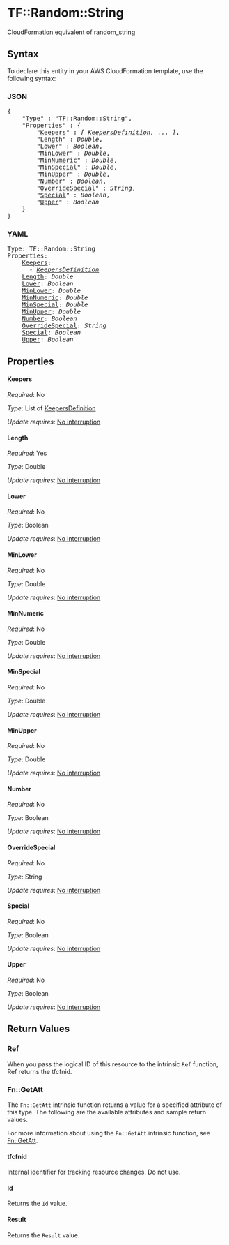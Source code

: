 # TF::Random::String

CloudFormation equivalent of random_string

## Syntax

To declare this entity in your AWS CloudFormation template, use the following syntax:

### JSON

<pre>
{
    "Type" : "TF::Random::String",
    "Properties" : {
        "<a href="#keepers" title="Keepers">Keepers</a>" : <i>[ <a href="keepersdefinition.md">KeepersDefinition</a>, ... ]</i>,
        "<a href="#length" title="Length">Length</a>" : <i>Double</i>,
        "<a href="#lower" title="Lower">Lower</a>" : <i>Boolean</i>,
        "<a href="#minlower" title="MinLower">MinLower</a>" : <i>Double</i>,
        "<a href="#minnumeric" title="MinNumeric">MinNumeric</a>" : <i>Double</i>,
        "<a href="#minspecial" title="MinSpecial">MinSpecial</a>" : <i>Double</i>,
        "<a href="#minupper" title="MinUpper">MinUpper</a>" : <i>Double</i>,
        "<a href="#number" title="Number">Number</a>" : <i>Boolean</i>,
        "<a href="#overridespecial" title="OverrideSpecial">OverrideSpecial</a>" : <i>String</i>,
        "<a href="#special" title="Special">Special</a>" : <i>Boolean</i>,
        "<a href="#upper" title="Upper">Upper</a>" : <i>Boolean</i>
    }
}
</pre>

### YAML

<pre>
Type: TF::Random::String
Properties:
    <a href="#keepers" title="Keepers">Keepers</a>: <i>
      - <a href="keepersdefinition.md">KeepersDefinition</a></i>
    <a href="#length" title="Length">Length</a>: <i>Double</i>
    <a href="#lower" title="Lower">Lower</a>: <i>Boolean</i>
    <a href="#minlower" title="MinLower">MinLower</a>: <i>Double</i>
    <a href="#minnumeric" title="MinNumeric">MinNumeric</a>: <i>Double</i>
    <a href="#minspecial" title="MinSpecial">MinSpecial</a>: <i>Double</i>
    <a href="#minupper" title="MinUpper">MinUpper</a>: <i>Double</i>
    <a href="#number" title="Number">Number</a>: <i>Boolean</i>
    <a href="#overridespecial" title="OverrideSpecial">OverrideSpecial</a>: <i>String</i>
    <a href="#special" title="Special">Special</a>: <i>Boolean</i>
    <a href="#upper" title="Upper">Upper</a>: <i>Boolean</i>
</pre>

## Properties

#### Keepers

_Required_: No

_Type_: List of <a href="keepersdefinition.md">KeepersDefinition</a>

_Update requires_: [No interruption](https://docs.aws.amazon.com/AWSCloudFormation/latest/UserGuide/using-cfn-updating-stacks-update-behaviors.html#update-no-interrupt)

#### Length

_Required_: Yes

_Type_: Double

_Update requires_: [No interruption](https://docs.aws.amazon.com/AWSCloudFormation/latest/UserGuide/using-cfn-updating-stacks-update-behaviors.html#update-no-interrupt)

#### Lower

_Required_: No

_Type_: Boolean

_Update requires_: [No interruption](https://docs.aws.amazon.com/AWSCloudFormation/latest/UserGuide/using-cfn-updating-stacks-update-behaviors.html#update-no-interrupt)

#### MinLower

_Required_: No

_Type_: Double

_Update requires_: [No interruption](https://docs.aws.amazon.com/AWSCloudFormation/latest/UserGuide/using-cfn-updating-stacks-update-behaviors.html#update-no-interrupt)

#### MinNumeric

_Required_: No

_Type_: Double

_Update requires_: [No interruption](https://docs.aws.amazon.com/AWSCloudFormation/latest/UserGuide/using-cfn-updating-stacks-update-behaviors.html#update-no-interrupt)

#### MinSpecial

_Required_: No

_Type_: Double

_Update requires_: [No interruption](https://docs.aws.amazon.com/AWSCloudFormation/latest/UserGuide/using-cfn-updating-stacks-update-behaviors.html#update-no-interrupt)

#### MinUpper

_Required_: No

_Type_: Double

_Update requires_: [No interruption](https://docs.aws.amazon.com/AWSCloudFormation/latest/UserGuide/using-cfn-updating-stacks-update-behaviors.html#update-no-interrupt)

#### Number

_Required_: No

_Type_: Boolean

_Update requires_: [No interruption](https://docs.aws.amazon.com/AWSCloudFormation/latest/UserGuide/using-cfn-updating-stacks-update-behaviors.html#update-no-interrupt)

#### OverrideSpecial

_Required_: No

_Type_: String

_Update requires_: [No interruption](https://docs.aws.amazon.com/AWSCloudFormation/latest/UserGuide/using-cfn-updating-stacks-update-behaviors.html#update-no-interrupt)

#### Special

_Required_: No

_Type_: Boolean

_Update requires_: [No interruption](https://docs.aws.amazon.com/AWSCloudFormation/latest/UserGuide/using-cfn-updating-stacks-update-behaviors.html#update-no-interrupt)

#### Upper

_Required_: No

_Type_: Boolean

_Update requires_: [No interruption](https://docs.aws.amazon.com/AWSCloudFormation/latest/UserGuide/using-cfn-updating-stacks-update-behaviors.html#update-no-interrupt)

## Return Values

### Ref

When you pass the logical ID of this resource to the intrinsic `Ref` function, Ref returns the tfcfnid.

### Fn::GetAtt

The `Fn::GetAtt` intrinsic function returns a value for a specified attribute of this type. The following are the available attributes and sample return values.

For more information about using the `Fn::GetAtt` intrinsic function, see [Fn::GetAtt](https://docs.aws.amazon.com/AWSCloudFormation/latest/UserGuide/intrinsic-function-reference-getatt.html).

#### tfcfnid

Internal identifier for tracking resource changes. Do not use.

#### Id

Returns the <code>Id</code> value.

#### Result

Returns the <code>Result</code> value.

